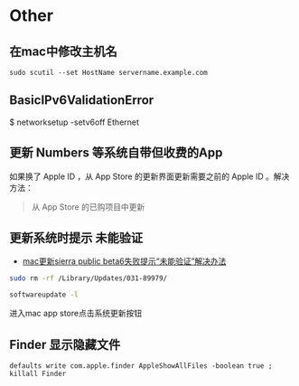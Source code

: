 # Other

## 在mac中修改主机名

```shell
sudo scutil --set HostName servername.example.com
```

## BasicIPv6ValidationError

$ networksetup -setv6off Ethernet

## 更新 Numbers 等系统自带但收费的App

如果换了 Apple ID ，从 App Store 的更新界面更新需要之前的 Apple ID 。解决方法：

> 从 App Store 的已购项目中更新

## 更新系统时提示 未能验证

* [mac更新sierra public beta6失败提示“未能验证”解决办法](http://blog.sina.com.cn/s/blog_a7a3f3920102wxln.html)

```sh
sudo rm -rf /Library/Updates/​031-89979/
```


```sh
softwareupdate -l​
```

进入mac app store点击系统更新​按钮

## Finder 显示隐藏文件

```SH
defaults write com.apple.finder AppleShowAllFiles -boolean true ; killall Finder
```
